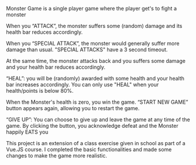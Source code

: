 Monster Game is a single player game where the player get's to fight a monster

When you “ATTACK”, the monster suffers some (random) damage and its health bar reduces accordingly. 

When you “SPECIAL ATTACK”, the monster would generally suffer more damage than usual. "SPECIAL ATTACKS" have a 3 second timeout.

At the same time, the monster attacks back and you suffers some damage and your health bar reduces accordingly.

“HEAL”: you will be (randomly) awarded with some health and your health bar increases accordingly. You can only use "HEAL" when your health/points is below 80%.

When the Monster's health is zero, you win the game. “START NEW GAME” button appears again, allowing you to restart the game.

“GIVE UP”: You can choose to give up and leave the game at any time of the game. By clicking the button, you acknowledge defeat and the Monster happily EATS you



This project is an extension of a class exercise given in school as part of a Vue.JS course. I completed the basic functionalities and made some changes to make the game more realistic.
